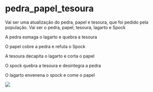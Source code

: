 # pedra_papel_tesoura

<p>Vai ser uma atualização do pedra, papel e tesoura, que foi pedido pela população. Vai ser o pedra, papel, tesoura, lagarto e Spock<p>
<p>A pedra esmaga o lagarto e quebra a tesoura<p>
<p>O papel cobre a pedra e refuta o Spock<p>
<p>A tesoura decapita o lagarto e corta o papel<p>
<p>O spock quebra a tesoura e desintegra a pedra<p>
<p>O lagarto envenena o spock e come o papel<p>

<img src="https://encrypted-tbn0.gstatic.com/images?q=tbn:ANd9GcSekemLfvc9yan7gpPc3bQTVxXFEFikVjpXrQ&s">